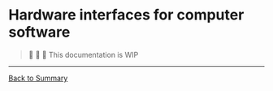 # Hardware interfaces for computer software

> :construction: :construction: :construction: This documentation is WIP

---
[Back to Summary](../summary.md)
